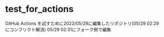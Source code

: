 # test_for_actions
GitHub Actions を試すために2022/05/28に編集したリポジトリ(05/29 02:29にコンフリクト解消)
05/29 02:31にフォーク側で編集
